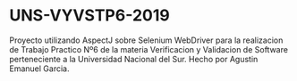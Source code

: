 # UNS-VYVSTP6-2019
Proyecto utilizando AspectJ sobre Selenium WebDriver para la 
realizacion de Trabajo Practico Nº6 de la materia Verificacion y 
Validacion de Software perteneciente a la Universidad Nacional del 
Sur.
Hecho por Agustin Emanuel Garcia.
